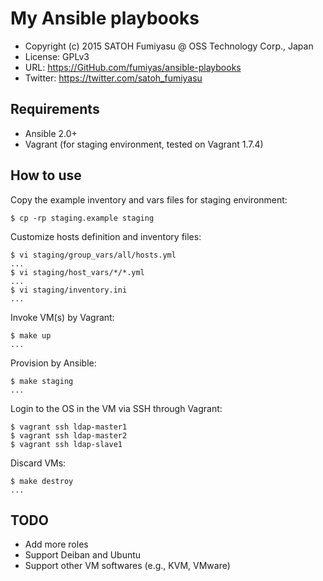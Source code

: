 My Ansible playbooks
======================================================================

  * Copyright (c) 2015 SATOH Fumiyasu @ OSS Technology Corp., Japan
  * License: GPLv3
  * URL: <https://GitHub.com/fumiyas/ansible-playbooks>
  * Twitter: <https://twitter.com/satoh_fumiyasu>

Requirements
----------------------------------------------------------------------

  * Ansible 2.0+
  * Vagrant (for staging environment, tested on Vagrant 1.7.4)

How to use
----------------------------------------------------------------------

Copy the example inventory and vars files for staging environment:

```console
$ cp -rp staging.example staging
```

Customize hosts definition and inventory files:

```console
$ vi staging/group_vars/all/hosts.yml
...
$ vi staging/host_vars/*/*.yml
...
$ vi staging/inventory.ini
...
```

Invoke VM(s) by Vagrant:

```console
$ make up
...
```

Provision by Ansible:

```console
$ make staging
...
```

Login to the OS in the VM via SSH through Vagrant:

```console
$ vagrant ssh ldap-master1
$ vagrant ssh ldap-master2
$ vagrant ssh ldap-slave1
```

Discard VMs:

```console
$ make destroy
...
```

TODO
----------------------------------------------------------------------

  * Add more roles
  * Support Deiban and Ubuntu
  * Support other VM softwares (e.g., KVM, VMware)

